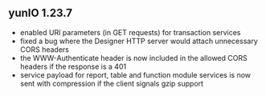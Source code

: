 ## yunIO 1.23.7

- enabled URI parameters (in GET requests) for transaction services
- fixed a bug where the Designer HTTP server would attach unnecessary CORS headers
- the WWW-Authenticate header is now included in the allowed CORS headers if the response is a 401
- service payload for report, table and function module services is now sent with compression if the client signals gzip support
